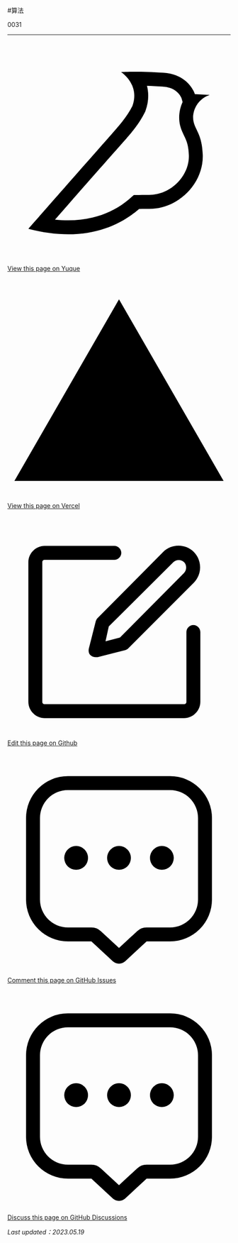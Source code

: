 

#算法 

0031




---
<div class="liguwe-doc-footer">
            <div class="liguwe-doc-footer-edit-link">
                <p class="liguwe-doc-footer-p">
                    <svg t="1687912573060" class="icon" viewBox="0 0 1024 1024" version="1.1" xmlns="http://www.w3.org/2000/svg" p-id="1498">
                        <path d="M854.6 370.6c-9.9-39.4 9.9-102.2 73.4-124.4l-67.9-3.6s-25.7-90-143.6-98c-117.8-8.1-194.9-3-195-3 0.1 0 87.4 55.6 52.4 154.7-25.6 52.5-65.8 95.6-108.8 144.7-1.3 1.3-2.5 2.6-3.5 3.7C319.4 605 96 860 96 860c245.9 64.4 410.7-6.3 508.2-91.1 20.5-0.2 35.9-0.3 46.3-0.3 135.8 0 250.6-117.6 245.9-248.4-3.2-89.9-31.9-110.2-41.8-149.6z m-204.1 334c-10.6 0-26.2 0.1-46.8 0.3l-23.6 0.2-17.8 15.5c-47.1 41-104.4 71.5-171.4 87.6-52.5 12.6-110 16.2-172.7 9.6 18-20.5 36.5-41.6 55.4-63.1 92-104.6 173.8-197.5 236.9-268.5l1.4-1.4 1.3-1.5c4.1-4.6 20.6-23.3 24.7-28.1 9.7-11.1 17.3-19.9 24.5-28.6 30.7-36.7 52.2-67.8 69-102.2l1.6-3.3 1.2-3.4c13.7-38.8 15.4-76.9 6.2-112.8 22.5 0.7 46.5 1.9 71.7 3.6 33.3 2.3 55.5 12.9 71.1 29.2 5.8 6 10.2 12.5 13.4 18.7 1 2 1.7 3.6 2.3 5l5 17.7c-15.7 34.5-19.9 73.3-11.4 107.2 3 11.8 6.9 22.4 12.3 34.4 2.1 4.7 9.5 20.1 11 23.3 10.3 22.7 15.4 43 16.7 78.7 3.3 94.6-82.7 181.9-182 181.9z"
                              p-id="1499" ></path>
                    </svg>
                    <a href="https://www.yuque.com/liguwe/post/0031" target="_blank" class="liguwe-doc-footer-edit-link-a">
                        View this page on Yuque
                    </a>
                </p>
                <p class="liguwe-doc-footer-p">
                    <svg t="1687927073703" class="icon" viewBox="0 0 1024 1024" version="1.1" xmlns="http://www.w3.org/2000/svg" p-id="1464"><path d="M512 96l480 832H32z" p-id="1465" ></path></svg>
                    <a href="https://liguwe.vercel.app/post/0031.html" target="_blank" class="liguwe-doc-footer-edit-link-a">
                        View this page on Vercel
                    </a>
                </p>
                <p class="liguwe-doc-footer-p">
                    <svg t="1687913054251" class="icon" viewBox="0 0 1024 1024" version="1.1" xmlns="http://www.w3.org/2000/svg" p-id="5173"><path d="M853.333333 501.333333c-17.066667 0-32 14.933333-32 32v320c0 6.4-4.266667 10.666667-10.666666 10.666667H170.666667c-6.4 0-10.666667-4.266667-10.666667-10.666667V213.333333c0-6.4 4.266667-10.666667 10.666667-10.666666h320c17.066667 0 32-14.933333 32-32s-14.933333-32-32-32H170.666667c-40.533333 0-74.666667 34.133333-74.666667 74.666666v640c0 40.533333 34.133333 74.666667 74.666667 74.666667h640c40.533333 0 74.666667-34.133333 74.666666-74.666667V533.333333c0-17.066667-14.933333-32-32-32z"  p-id="5174"></path><path d="M405.333333 484.266667l-32 125.866666c-2.133333 10.666667 0 23.466667 8.533334 29.866667 6.4 6.4 14.933333 8.533333 23.466666 8.533333h8.533334l125.866666-32c6.4-2.133333 10.666667-4.266667 14.933334-8.533333l300.8-300.8c38.4-38.4 38.4-102.4 0-140.8-38.4-38.4-102.4-38.4-140.8 0L413.866667 469.333333c-4.266667 4.266667-6.4 8.533333-8.533334 14.933334z m59.733334 23.466666L761.6 213.333333c12.8-12.8 36.266667-12.8 49.066667 0 12.8 12.8 12.8 36.266667 0 49.066667L516.266667 558.933333l-66.133334 17.066667 14.933334-68.266667z"  p-id="5175"></path></svg>
                    <a href="https://github.com/liguwe/liguwe.github.io/blob/master/docs/0031.md" target="_blank" class="liguwe-doc-footer-edit-link-a">Edit this page on Github</a>
                </p>
                 <p class="liguwe-doc-footer-p">
                     <svg t="1687912510038" class="icon" viewBox="0 0 1024 1024" version="1.1" xmlns="http://www.w3.org/2000/svg"
                             p-id="2280">
                            <path d="M746.666667 106.666667a192 192 0 0 1 192 192v373.333333a192 192 0 0 1-192 192h-107.925334l-97.749333 90.496a42.666667 42.666667 0 0 1-57.984 0L385.28 864H277.333333a192 192 0 0 1-192-192V298.666667a192 192 0 0 1 192-192h469.333334z m0 64H277.333333a128 128 0 0 0-128 128v373.333333a128 128 0 0 0 128 128h107.925334a64 64 0 0 1 43.477333 17.045333L512 894.122667l83.264-77.077334a64 64 0 0 1 43.477333-17.045333H746.666667a128 128 0 0 0 128-128V298.666667a128 128 0 0 0-128-128zM512 426.666667a54.677333 54.677333 0 0 1 54.634667 54.698666A54.677333 54.677333 0 0 1 512 536.064a54.677333 54.677333 0 0 1-54.634667-54.698667A54.677333 54.677333 0 0 1 512 426.666667z m-196.693333 0a54.677333 54.677333 0 0 1 54.634666 54.698666 54.677333 54.677333 0 0 1-54.613333 54.698667 54.677333 54.677333 0 0 1-54.634667-54.698667A54.677333 54.677333 0 0 1 315.306667 426.666667z m393.386666 0a54.677333 54.677333 0 0 1 54.613334 54.698666 54.677333 54.677333 0 0 1-54.613334 54.698667 54.677333 54.677333 0 0 1-54.634666-54.698667A54.677333 54.677333 0 0 1 708.672 426.666667z"
                                   p-id="2281"></path>
                        </svg>
                     <a href="https://github.com/liguwe/liguwe.github.io/issues/new?title=0031.DFS%E7%AE%97%E6%B3%95&labels=liguwe.site"
                       target="_blank" class="liguwe-doc-footer-edit-link-a">
                        Comment this page on GitHub Issues
                    </a>
                </p>
                 <p class="liguwe-doc-footer-p">
                     <svg t="1687912510038" class="icon" viewBox="0 0 1024 1024" version="1.1" xmlns="http://www.w3.org/2000/svg"
                             p-id="2280">
                            <path d="M746.666667 106.666667a192 192 0 0 1 192 192v373.333333a192 192 0 0 1-192 192h-107.925334l-97.749333 90.496a42.666667 42.666667 0 0 1-57.984 0L385.28 864H277.333333a192 192 0 0 1-192-192V298.666667a192 192 0 0 1 192-192h469.333334z m0 64H277.333333a128 128 0 0 0-128 128v373.333333a128 128 0 0 0 128 128h107.925334a64 64 0 0 1 43.477333 17.045333L512 894.122667l83.264-77.077334a64 64 0 0 1 43.477333-17.045333H746.666667a128 128 0 0 0 128-128V298.666667a128 128 0 0 0-128-128zM512 426.666667a54.677333 54.677333 0 0 1 54.634667 54.698666A54.677333 54.677333 0 0 1 512 536.064a54.677333 54.677333 0 0 1-54.634667-54.698667A54.677333 54.677333 0 0 1 512 426.666667z m-196.693333 0a54.677333 54.677333 0 0 1 54.634666 54.698666 54.677333 54.677333 0 0 1-54.613333 54.698667 54.677333 54.677333 0 0 1-54.634667-54.698667A54.677333 54.677333 0 0 1 315.306667 426.666667z m393.386666 0a54.677333 54.677333 0 0 1 54.613334 54.698666 54.677333 54.677333 0 0 1-54.613334 54.698667 54.677333 54.677333 0 0 1-54.634666-54.698667A54.677333 54.677333 0 0 1 708.672 426.666667z"
                                  p-id="2281"></path>
                        </svg>
                     <a href="https://github.com/liguwe/liguwe.github.io/discussions/new?category=general&labels=liguwe.site&title=0031.DFS%E7%AE%97%E6%B3%95"
                       target="_blank" class="liguwe-doc-footer-edit-link-a">
                        Discuss this page on GitHub Discussions
                    </a>
                </p>
            </div>
            <p class="liguwe-doc-footer-update-time"><i>Last updated：2023.05.19</i></p>
            <div id="liguwe-comment"></div>
        </div>